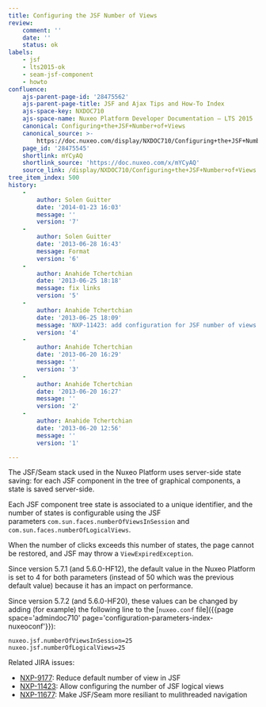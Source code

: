 ```yaml
---
title: Configuring the JSF Number of Views
review:
    comment: ''
    date: ''
    status: ok
labels:
    - jsf
    - lts2015-ok
    - seam-jsf-component
    - howto
confluence:
    ajs-parent-page-id: '28475562'
    ajs-parent-page-title: JSF and Ajax Tips and How-To Index
    ajs-space-key: NXDOC710
    ajs-space-name: Nuxeo Platform Developer Documentation — LTS 2015
    canonical: Configuring+the+JSF+Number+of+Views
    canonical_source: >-
        https://doc.nuxeo.com/display/NXDOC710/Configuring+the+JSF+Number+of+Views
    page_id: '28475545'
    shortlink: mYCyAQ
    shortlink_source: 'https://doc.nuxeo.com/x/mYCyAQ'
    source_link: /display/NXDOC710/Configuring+the+JSF+Number+of+Views
tree_item_index: 500
history:
    -
        author: Solen Guitter
        date: '2014-01-23 16:03'
        message: ''
        version: '7'
    -
        author: Solen Guitter
        date: '2013-06-28 16:43'
        message: Format
        version: '6'
    -
        author: Anahide Tchertchian
        date: '2013-06-25 18:18'
        message: fix links
        version: '5'
    -
        author: Anahide Tchertchian
        date: '2013-06-25 18:09'
        message: 'NXP-11423: add configuration for JSF number of views'
        version: '4'
    -
        author: Anahide Tchertchian
        date: '2013-06-20 16:29'
        message: ''
        version: '3'
    -
        author: Anahide Tchertchian
        date: '2013-06-20 16:27'
        message: ''
        version: '2'
    -
        author: Anahide Tchertchian
        date: '2013-06-20 12:56'
        message: ''
        version: '1'

---
```

The JSF/Seam stack used in the Nuxeo Platform uses server-side state saving: for each JSF component in the tree of graphical components, a state is saved server-side.

Each JSF component tree state is associated to a unique identifier, and the number of states is configurable using the JSF parameters&nbsp;`com.sun.faces.numberOfViewsInSession` and `com.sun.faces.numberOfLogicalViews`.

When the number of clicks exceeds this number of states, the page cannot be restored, and JSF may throw a `ViewExpiredException`.

Since version 5.7.1 (and 5.6.0-HF12), the default value in the Nuxeo Platform is set to 4 for both parameters (instead of 50 which was the previous default value) because it has an impact on performance.

Since version 5.7.2 (and 5.6.0-HF20), these values can be changed by adding (for example) the following line to the&nbsp;[`nuxeo.conf` file]({{page space='admindoc710' page='configuration-parameters-index-nuxeoconf'}}):

```
nuxeo.jsf.numberOfViewsInSession=25
nuxeo.jsf.numberOfLogicalViews=25
```

Related JIRA issues:

*   [NXP-9177](https://jira.nuxeo.com/browse/NXP-9177)<span class="link-summary">: Reduce default number of view in JSF</span>
*   [NXP-11423](https://jira.nuxeo.com/browse/NXP-11423): <span class="link-summary">Allow configuring the number of JSF logical views</span>
*   [NXP-11677](https://jira.nuxeo.com/browse/NXP-11677): <span class="link-summary">Make JSF/Seam more resiliant to mulithreaded navigation</span>

